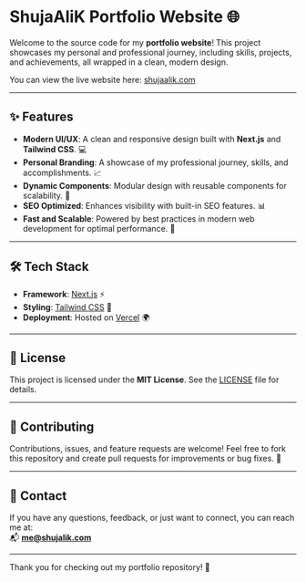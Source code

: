 # ShujaAliK Portfolio Website 🌐

Welcome to the source code for my **portfolio website**! This project showcases my personal and professional journey, including skills, projects, and achievements, all wrapped in a clean, modern design.

You can view the live website here: [shujaalik.com](http://shujaalik.com)

---

## ✨ Features

- **Modern UI/UX**: A clean and responsive design built with **Next.js** and **Tailwind CSS**. 💻
- **Personal Branding**: A showcase of my professional journey, skills, and accomplishments. 📈
- **Dynamic Components**: Modular design with reusable components for scalability. 🔧
- **SEO Optimized**: Enhances visibility with built-in SEO features. 📊
- **Fast and Scalable**: Powered by best practices in modern web development for optimal performance. 🚀

---

## 🛠️ Tech Stack

- **Framework**: [Next.js](https://nextjs.org/) ⚡
- **Styling**: [Tailwind CSS](https://tailwindcss.com/) 🎨
- **Deployment**: Hosted on [Vercel](https://vercel.com/) 🌍

---

## 📄 License

This project is licensed under the **MIT License**. See the [LICENSE](LICENSE) file for details.

---

## 🤝 Contributing

Contributions, issues, and feature requests are welcome! Feel free to fork this repository and create pull requests for improvements or bug fixes. 🔄

---

## 📧 Contact

If you have any questions, feedback, or just want to connect, you can reach me at:  
📬 **me@shujalik.com**

---

Thank you for checking out my portfolio repository! 🌟
